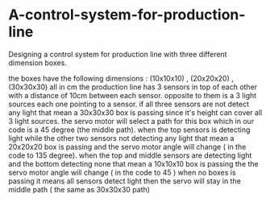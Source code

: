 # A-control-system-for-production-line
Designing a control system for production line with three different dimension boxes.

the boxes have the following dimensions : (10x10x10) , (20x20x20) , (30x30x30) all in cm
the production line has 3 sensors in top of each other with a distance of 10cm between each sensor. opposite to them is a 3 light sources each one pointing to a sensor.
if all three sensors are not detect any light that mean a 30x30x30 box is passing since it's height can cover all 3 light sources.
the servo motor will select a path for this box which in our code is a 45 degree (the middle path).
when the top sensors is detecting light while the other two sensors not detecting any light that mean a 20x20x20 box is passing and the servo motor angle will change ( in the code to 135 degree).
when the top and middle sensors are detecting light and the bottom detecting none that mean a 10x10x10 box is passing the the servo motor angle will change ( in the code to 45 )
when no boxes is passing it means all sensors detect light then the servo will stay in the middle path ( the same as 30x30x30 path)
